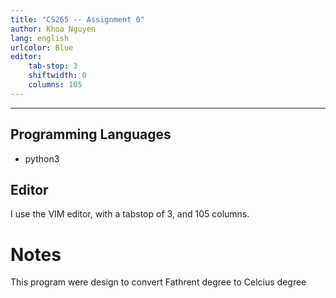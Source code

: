 ```yaml
---
title: "CS265 -- Assignment 0"
author: Khoa Nguyen
lang: english
urlcolor: Blue
editor:
	tab-stop: 3
	shiftwidth: 0
	columns: 105
---
```


-------------------


## Programming Languages
- python3

## Editor

I use the VIM editor, with a tabstop of 3, and 105 columns.

# Notes
This program were design to convert Fathrent degree to Celcius degree
